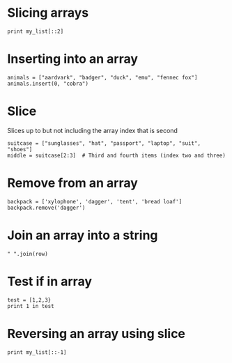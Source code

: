 # Slicing arrays

    print my_list[::2]

# Inserting into an array

    animals = ["aardvark", "badger", "duck", "emu", "fennec fox"]
    animals.insert(0, "cobra")

# Slice
Slices up to but not including the array index that is second

    suitcase = ["sunglasses", "hat", "passport", "laptop", "suit", "shoes"]
    middle = suitcase[2:3]  # Third and fourth items (index two and three)

# Remove from an array

    backpack = ['xylophone', 'dagger', 'tent', 'bread loaf']
    backpack.remove('dagger')

# Join an array into a string
    
    " ".join(row)

# Test if in array
    
    test = [1,2,3}
    print 1 in test

# Reversing an array using slice

    print my_list[::-1]

